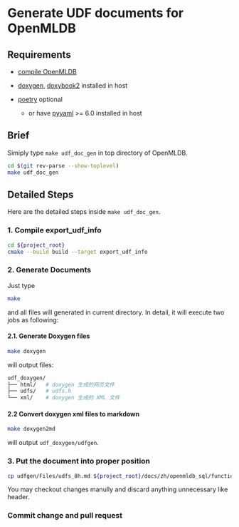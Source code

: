 # Generate UDF documents for OpenMLDB

## Requirements

- [compile OpenMLDB](../deploy/compile.md)

- [doxygen](https://doxygen.nl/), [doxybook2](https://github.com/matusnovak/doxybook2) installed in host

- [poetry](https://python-poetry.org/) optional
  - or have [pyyaml](https://pypi.org/project/PyYAML/) >= 6.0 installed in host


## Brief

Simiply type `make udf_doc_gen` in top directory of OpenMLDB.

```bash
cd $(git rev-parse --show-toplevel)
make udf_doc_gen
```

## Detailed Steps

Here are the detailed steps inside `make udf_doc_gen`.

### 1. Compile export_udf_info

```bash
cd ${project_root}
cmake --build build --target export_udf_info
```

### 2. Generate Documents

Just type 

```bash
make
```

and all files will generated in current directory. In detail, it will execute two jobs as following:

#### 2.1. Generate Doxygen files

```bash
make doxygen
```

will output files:

```bash
udf_doxygen/
├── html/   # doxygen 生成的网页文件
├── udfs/   # udfs.h
└── xml/    # doxygen 生成的 XML 文件
```


#### 2.2 Convert doxygen xml files to markdown

```bash
make doxygen2md
```

will output `udf_doxygen/udfgen`.

### 3. Put the document into proper position

```bash
cp udfgen/Files/udfs_8h.md ${project_root}/docs/zh/openmldb_sql/functions_and_operators/Files/udfs_8h.md
```

You may checkout changes manully and discard anything unnecessary like header.

### Commit change and pull request

